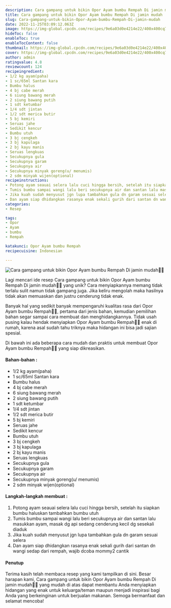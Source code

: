 ```yaml
---
description: Cara gampang untuk bikin Opor Ayam bumbu Rempah Di jamin mudah"
title: Cara gampang untuk bikin Opor Ayam bumbu Rempah Di jamin mudah
slug: Cara-gampang-untuk-bikin-Opor-Ayam-bumbu-Rempah-Di-jamin-mudah
date: 2022-11-25T03:09:12.063Z
image: https://img-global.cpcdn.com/recipes/9e6a03d0e4214e22/400x400cq70/photo.jpg
hideToc: false
enableToc: true
enableTocContent: false
thumbnail: https://img-global.cpcdn.com/recipes/9e6a03d0e4214e22/400x400cq70/photo.jpg
cover: https://img-global.cpcdn.com/recipes/9e6a03d0e4214e22/400x400cq70/photo.jpg
author: admin
ratingvalue: 4.8
reviewcount: 124
recipeingredient:
- 1/2 kg ayam(paha)
- 1 sc/65ml Santan kara
- Bumbu halus
- 4 bj cabe merah
- 6 siung bawang merah
- 2 siung bawang putih
- 1 sdt ketumbar
- 1/4 sdt jintan
- 1/2 sdt merica butir
- 5 bj kemiri
- Seruas jahe
- Sedikit kencur
- Bumbu utuh
- 3 bj cengkeh
- 3 bj kapulaga
- 2 bj kayu manis
- Seruas lengkuas
- Secukupnya gula
- Secukupnya garam
- Secukupnya air
- Secukupnya minyak goreng(u/ menumis)
- 2 sdm minyak wijen(optional)
recipeinstructions:
- Potong ayam seauai selera lalu cuci hingga bersih, setelah itu siapkan bumbu haluskan tambahkan bumbu utuh
- Tumis bumbu sampai wangi lalu beri secukupnya air dan santan lalu masukkan ayam, masak dg api sedang cenderung kecil dg sesekali diaduk
- Jika kuah sudah menyusut jgn lupa tambahkan gula dn garam sesuai selera
- Dan ayam siap dhidangkan rasanya enak sekali gurih dari santan dn wangi sedap dari rempah, wajib dcoba mommy2 cantik
categories:
- Resep

tags:
- Opor
- Ayam
- bumbu
- Rempah

katakunci: Opor Ayam bumbu Rempah
recipecuisine: Indonesian

---
```


![Cara gampang untuk bikin Opor Ayam bumbu Rempah Di jamin mudah👩‍🍳](https://img-global.cpcdn.com/recipes/9e6a03d0e4214e22/400x400cq70/photo.jpg)

Lagi mencari ide resep Cara gampang untuk bikin Opor Ayam bumbu Rempah Di jamin mudah👩‍🍳 yang unik? Cara menyiapkannya memang tidak terlalu sulit namun tidak gampang juga. Jika keliru mengolah maka hasilnya tidak akan memuaskan dan justru cenderung tidak enak.

Banyak hal yang sedikit banyak mempengaruhi kualitas rasa dari Opor Ayam bumbu Rempah👩‍🍳, pertama dari jenis bahan, kemudian pemilihan bahan segar sampai cara membuat dan menghidangkannya. Tidak usah pusing kalau hendak menyiapkan Opor Ayam bumbu Rempah👩‍🍳 enak di rumah, karena asal sudah tahu triknya maka hidangan ini bisa jadi sajian spesial.

Di bawah ini ada beberapa cara mudah dan praktis untuk membuat Opor Ayam bumbu Rempah👩‍🍳 yang siap dikreasikan.

<!--inarticleads1-->

#### Bahan-bahan :

- 1/2 kg ayam(paha)
- 1 sc/65ml Santan kara
- Bumbu halus
- 4 bj cabe merah
- 6 siung bawang merah
- 2 siung bawang putih
- 1 sdt ketumbar
- 1/4 sdt jintan
- 1/2 sdt merica butir
- 5 bj kemiri
- Seruas jahe
- Sedikit kencur
- Bumbu utuh
- 3 bj cengkeh
- 3 bj kapulaga
- 2 bj kayu manis
- Seruas lengkuas
- Secukupnya gula
- Secukupnya garam
- Secukupnya air
- Secukupnya minyak goreng(u/ menumis)
- 2 sdm minyak wijen(optional)

<!--inarticleads2-->

#### Langkah-langkah membuat :

1. Potong ayam seauai selera lalu cuci hingga bersih, setelah itu siapkan bumbu haluskan tambahkan bumbu utuh
1. Tumis bumbu sampai wangi lalu beri secukupnya air dan santan lalu masukkan ayam, masak dg api sedang cenderung kecil dg sesekali diaduk
1. Jika kuah sudah menyusut jgn lupa tambahkan gula dn garam sesuai selera
1. Dan ayam siap dhidangkan rasanya enak sekali gurih dari santan dn wangi sedap dari rempah, wajib dcoba mommy2 cantik

#### Penutup

Terima kasih telah membaca resep yang kami tampilkan di sini. Besar harapan kami, Cara gampang untuk bikin Opor Ayam bumbu Rempah Di jamin mudah👩‍🍳 yang mudah di atas dapat membantu Anda menyiapkan hidangan yang enak untuk keluarga/teman maupun menjadi inspirasi bagi Anda yang berkeinginan untuk berjualan makanan. Semoga bermanfaat dan selamat mencoba!